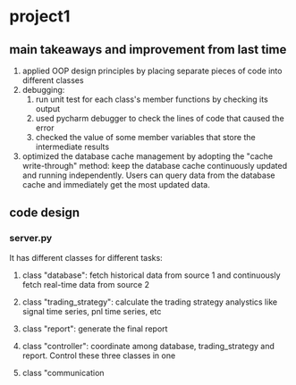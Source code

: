 # project1

## main takeaways and improvement from last time
1. applied OOP design principles by placing separate pieces of code into different classes
2. debugging:
    1. run unit test for each class's member functions by checking its output
    2. used pycharm debugger to check the lines of code that caused the error
    3. checked the value of some member variables that store the intermediate results
3. optimized the database cache management by adopting the "cache write-through" method: keep the database cache continuously updated and running independently. Users can query data from the database cache and immediately get the most updated data. 
 
## code design
### server.py
It has different classes for different tasks:
1. class "database": fetch historical data from source 1 and continuously fetch real-time data from source 2
2. class "trading_strategy": calculate the trading strategy analystics like signal time series, pnl time series, etc
3. class "report": generate the final report
4. class "controller": coordinate among database, trading_strategy and report. Control these three classes in one

5. class "communication

